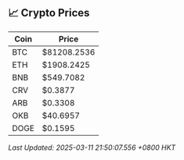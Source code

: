 ## 📈 Crypto Prices

| Coin | Price |
| ---- | ----- |
| BTC | $81208.2536 |
| ETH | $1908.2425 |
| BNB | $549.7082 |
| CRV | $0.3877 |
| ARB | $0.3308 |
| OKB | $40.6957 |
| DOGE | $0.1595 |

_Last Updated: 2025-03-11 21:50:07.556 +0800 HKT_